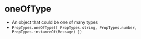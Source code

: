 # oneOfType

- An object that could be one of many types
- `PropTypes.oneOfType([ PropTypes.string, PropTypes.number, PropTypes.instanceOf(Message) ])`
